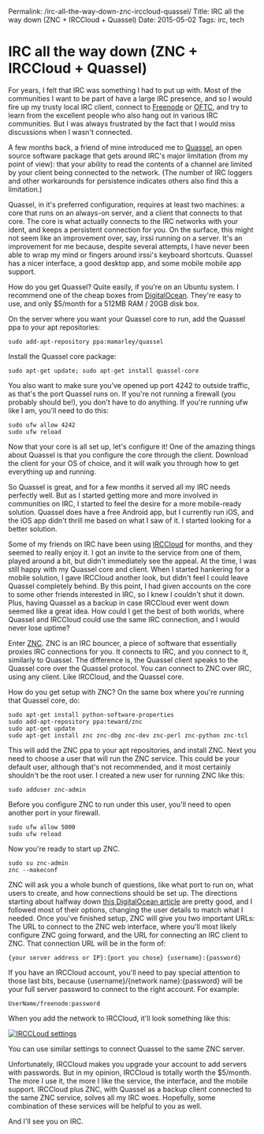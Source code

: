 Permalink: /irc-all-the-way-down-znc-irccloud-quassel/
Title: IRC all the way down (ZNC + IRCCloud + Quassel)
Date: 2015-05-02
Tags: irc, tech

# IRC all the way down (ZNC + IRCCloud + Quassel)

For years, I felt that IRC was something I had to put up with. Most of the communities I want to be part of have a large IRC presence, and so I would fire up my trusty local IRC client, connect to [Freenode](https://freenode.net/) or [OFTC](https://www.oftc.net/), and try to learn from the excellent people who also hang out in various IRC communities. But I was always frustrated by the fact that I would miss discussions when I wasn't connected.

A few months back, a friend of mine introduced me to [Quassel](https://quassel-irc.org/), an open source software package that gets around IRC's major limitation (from my point of view): that your ability to read the contents of a channel are limited by your client being connected to the network. (The number of IRC loggers and other workarounds for persistence indicates others also find this a limitation.)

Quassel, in it's preferred configuration, requires at least two machines: a core that runs on an always-on server, and a client that connects to that core. The core is what actually connects to the IRC networks with your ident, and keeps a persistent connection for you. On the surface, this might not seem like an improvement over, say, irssi running on a server. It's an improvement for me because, despite several attempts, I have never been able to wrap my mind or fingers around irssi's keyboard shortcuts. Quassel has a nicer interface, a good desktop app, and some mobile mobile app support.

How do you get Quassel? Quite easily, if you're on an Ubuntu system. I recommend one of the cheap boxes from [DigitalOcean](https://www.digitalocean.com/?refcode=b86f40d85c65). They're easy to use, and only $5/month for a 512MB RAM / 20GB disk box.

On the server where you want your Quassel core to run, add the Quassel ppa to your apt repositories:

```shell
sudo add-apt-repository ppa:mamarley/quassel
```

Install the Quassel core package:

```shell
sudo apt-get update; sudo apt-get install quassel-core
```

You also want to make sure you've opened up port 4242 to outside traffic, as that's the port Quassel runs on. If you're not running a firewall (you probably should be!), you don't have to do anything. If you're running ufw like I am, you'll need to do this:

```shell
sudo ufw allow 4242
sudo ufw reload
```

Now that your core is all set up, let's configure it! One of the amazing things about Quassel is that you configure the core through the client. Download the client for your OS of choice, and it will walk you through how to get everything up and running.

So Quassel is great, and for a few months it served all my IRC needs perfectly well. But as I started getting more and more involved in communities on IRC, I started to feel the desire for a more mobile-ready solution. Quassel does have a free Android app, but I currently run iOS, and the iOS app didn't thrill me based on what I saw of it. I started looking for a better solution.

Some of my friends on IRC have been using [IRCCloud](https://www.irccloud.com/) for months, and they seemed to really enjoy it. I got an invite to the service from one of them, played around a bit, but didn't immediately see the appeal. At the time, I was still happy with my Quassel core and client. When I started hankering for a mobile solution, I gave IRCCloud another look, but didn't feel I could leave Quassel completely behind. By this point, I had given accounts on the core to some other friends interested in IRC, so I knew I couldn't shut it down. Plus, having Quassel as a backup in case IRCCloud ever went down seemed like a great idea. How could I get the best of both worlds, where Quassel and IRCCloud could use the same IRC connection, and I would never lose uptime?

Enter [ZNC](http://wiki.znc.in/ZNC). ZNC is an IRC bouncer, a piece of software that essentially proxies IRC connections for you. It connects to IRC, and you connect to it, similarly to Quassel. The difference is, the Quassel client speaks to the Quassel core over the Quassel protocol. You can connect to ZNC over IRC, using any client. Like IRCCloud, and the Quassel core.

How do you get setup with ZNC? On the same box where you're running that Quassel core, do:

```shell
sudo apt-get install python-software-properties
sudo add-apt-repository ppa:teward/znc
sudo apt-get update
sudo apt-get install znc znc-dbg znc-dev znc-perl znc-python znc-tcl
```

This will add the ZNC ppa to your apt repositories, and install ZNC. Next you need to choose a user that will run the ZNC service. This could be your default user, although that's not recommended, and it most certainly shouldn't be the root user. I created a new user for running ZNC like this:
```shell
sudo adduser znc-admin
```

Before you configure ZNC to run under this user, you'll need to open another port in your firewall.

```shell
sudo ufw allow 5000
sudo ufw reload
```

Now you're ready to start up ZNC.

```shell
sudo su znc-admin
znc --makeconf
```

ZNC will ask you a whole bunch of questions, like what port to run on, what users to create, and how connections should be set up. The directions starting about halfway down [this DigitalOcean article](https://www.digitalocean.com/community/tutorials/how-to-install-znc-an-irc-bouncer-on-an-ubuntu-vps) are pretty good, and I followed most of their options, changing the user details to match what I needed. Once you've finished setup, ZNC will give you two important URLs: The URL to connect to the ZNC web interface, where you'll most likely configure ZNC going forward, and the URL for connecting an IRC client to ZNC. That connection URL will be in the form of:

```shell
{your server address or IP}:{port you chose} {username}:{password}
```

If you have an IRCCloud account, you'll need to pay special attention to those last bits, because {username}/{network name}:{password} will be your full server password to connect to the right account. For example:

```shell
UserName/freenode:password
```

When you add the network to IRCCloud, it'll look something like this:

[![IRCCLoud settings](https://wordfugue.s3.amazonaws.com/assets/wp-content/uploads/2015/05/Screen-Shot-2015-05-01-at-8.35.05-PM-300x250.png)](https://wordfugue.s3.amazonaws.com/assets/wp-content/uploads/2015/05/Screen-Shot-2015-05-01-at-8.35.05-PM.png)

You can use similar settings to connect Quassel to the same ZNC server.

Unfortunately, IRCCloud makes you upgrade your account to add servers with passwords. But in my opinion, IRCCloud is totally worth the $5/month. The more I use it, the more I like the service, the interface, and the mobile support. IRCCloud plus ZNC, with Quassel as a backup client connected to the same ZNC service, solves all my IRC woes. Hopefully, some combination of these services will be helpful to you as well.

And I'll see you on IRC.
